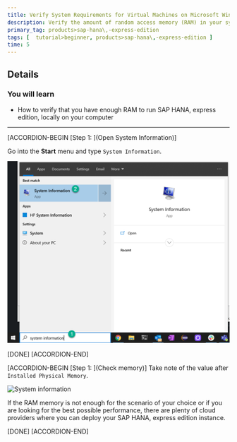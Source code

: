 ```yaml
---
title: Verify System Requirements for Virtual Machines on Microsoft Windows
description: Verify the amount of random access memory (RAM) in your system if you are using a computer with Microsoft Windows operating system.
primary_tag: products>sap-hana\,-express-edition
tags: [  tutorial>beginner, products>sap-hana\,-express-edition ]
time: 5
---
```


## Details
### You will learn  
- How to verify that you have enough RAM to run SAP HANA, express edition, locally on your computer


---
[ACCORDION-BEGIN [Step 1: ](Open System Information)]

Go into the **Start** menu and type `System Information`.

![System information](1.png)

[DONE]
[ACCORDION-END]


[ACCORDION-BEGIN [Step 1: ](Check memory)]
Take note of the value after `Installed Physical Memory`.

![System information](2.png)

If the RAM memory is not enough for the scenario of your choice or if you are looking for the best possible performance, there are plenty of cloud providers where you can deploy your SAP HANA, express edition instance.

[DONE]
[ACCORDION-END]
